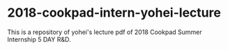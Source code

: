 # 2018-cookpad-intern-yohei-lecture
This is a repository of yohei's lecture pdf of 2018 Cookpad Summer Internship 5 DAY R&amp;D.
